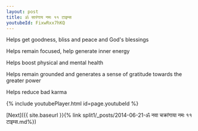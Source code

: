 ```yaml
---
layout: post
title: ॐ सारंगाय नमः ११ टाइम्स
youtubeId: FixwRxx7hKQ
---
```

 
 
Helps get goodness, bliss and peace and God's blessings
 
Helps remain focused, help generate inner energy 
 
Helps boost physical and mental health 
 
Helps remain grounded and generates a sense of gratitude towards the greater power 
 
Helps reduce bad karma
 
 
 
 


{% include youtubePlayer.html id=page.youtubeId %}
 
[Next]({{ site.baseurl }}{% link  split1/_posts/2014-06-21-ॐ नवा चक्रांगाया नमः ११ टाइम्स.md%})
 
